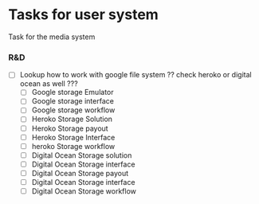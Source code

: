 # Tasks for user system
Task for the media system
### R&D
- [ ] Lookup how to work with google file system ?? check heroko or digital ocean as well ???
  - [ ] Google storage Emulator
  - [ ] Google storage interface
  - [ ] Google storage workflow
  - [ ] Heroko Storage Solution
  - [ ] Heroko Storage payout
  - [ ] Heroko Storage Interface
  - [ ] heroko Storage workflow
  - [ ] Digital Ocean Storage solution
  - [ ] Digital Ocean Storage interface
  - [ ] Digital Ocean Storage payout
  - [ ] Digital Ocean Storage interface
  - [ ] Digital Ocean Storage workflow
